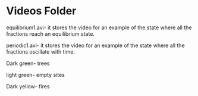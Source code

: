 # Videos Folder 

equilibrium1.avi- it stores the video for an example of the state where all the fractions reach an equilibrium state.

periodic1.avi-  it stores the video for an example of the state where all the fractions oscillate with time.

Dark green- trees

light green- empty sites

Dark yellow- fires

